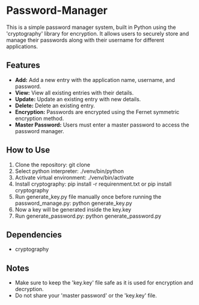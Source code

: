 # Password-Manager
This is a simple password manager system, built in Python using the 'cryptography' library for encryption. It allows users to securely store and manage their passwords along with their username for different applications.

## Features
<ul>
  <li><strong>Add:</strong> Add a new entry with the application name, username, and password.</li>
  <li><strong>View:</strong> View all existing entries with their details.</li>
  <li><strong>Update:</strong> Update an existing entry with new details.</li>
  <li><strong>Delete:</strong> Delete an existing entry.</li>
  <li><strong>Encryption:</strong> Passwords are encrypted using the Fernet symmetric encryption method.</li>
  <li><strong>Master Password:</strong> Users must enter a master password to access the password manager.</li>
</ul>

## How to Use
<ol>
  <li>Clone the repository: git clone </li>
  <li>Select python interpreter: ./venv/bin/python</li>
  <li>Activate virtual environment: ./venv/bin/activate</li>
  <li>Install cryptography: pip install -r requirenment.txt or pip install cryptography</li>
  <li>Run generate_key.py file manually once before running the password_manage.py: python generate_key.py</li>
  <li>Now a key will be generated inside the key.key</li>
  <li>Run generate_password.py: python generate_password.py</li>
</ol>

## Dependencies
<ul>
  <li>cryptography
</li>
</ul>

## Notes
<ul>
  <li>Make sure to keep the 'key.key' file safe as it is used for encryption and decryption.</li>
  <li>Do not share your 'master password' or the 'key.key' file.</li>
</ul>
